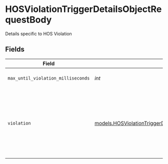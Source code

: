 # HOSViolationTriggerDetailsObjectRequestBody

Details specific to HOS Violation


## Fields

| Field                                                                                                                                                                                                                                  | Type                                                                                                                                                                                                                                   | Required                                                                                                                                                                                                                               | Description                                                                                                                                                                                                                            | Example                                                                                                                                                                                                                                |
| -------------------------------------------------------------------------------------------------------------------------------------------------------------------------------------------------------------------------------------- | -------------------------------------------------------------------------------------------------------------------------------------------------------------------------------------------------------------------------------------- | -------------------------------------------------------------------------------------------------------------------------------------------------------------------------------------------------------------------------------------- | -------------------------------------------------------------------------------------------------------------------------------------------------------------------------------------------------------------------------------------- | -------------------------------------------------------------------------------------------------------------------------------------------------------------------------------------------------------------------------------------- |
| `max_until_violation_milliseconds`                                                                                                                                                                                                     | *int*                                                                                                                                                                                                                                  | :heavy_check_mark:                                                                                                                                                                                                                     | Alert if driver has this specified time until driving causes an HOS violation.                                                                                                                                                         | 600000                                                                                                                                                                                                                                 |
| `violation`                                                                                                                                                                                                                            | [models.HOSViolationTriggerDetailsObjectRequestBodyViolation](../models/hosviolationtriggerdetailsobjectrequestbodyviolation.md)                                                                                                       | :heavy_check_mark:                                                                                                                                                                                                                     | The type of HOS violation.  Valid values: `CaliforniaMealbreakMissed`, `CycleHoursOn`, `DailyDrivingHours`, `DailyOnDutyHours`, `Invalid`, `RestbreakMissed`, `ShiftDrivingHours`, `ShiftHours`, `ShiftOnDutyHours`, `UnsubmittedLogs` | CaliforniaMealbreakMissed                                                                                                                                                                                                              |
